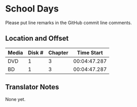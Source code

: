 # School Days

Please put line remarks in the GitHub commit line comments.

## Location and Offset

|Media|Disk #|Chapter|Time Start|
|---|--|--|---|
|DVD|1|3|00:04:47.287|
|BD|1|3|00:04:47.287|

## Translator Notes

None yet.
